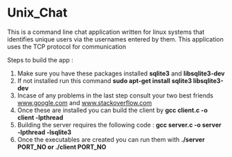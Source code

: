 # Unix_Chat

This is a command line chat application written for linux systems that identifies unique users via the usernames entered by them. This application uses the TCP protocol for communication

Steps to build the app :
  1. Make sure you have these packages installed <b>sqlite3</b> and <b>libsqlite3-dev</b>
  2. If not installed run this command
    **sudo apt-get install sqlite3 libsqlite3-dev**
  3. Incase of any problems in the last step consult your two best friends www.google.com and www.stackoverflow.com
  4. Once these are installed you can build the client by
      **gcc client.c -o client -lpthread**
  5. Building the server requires the following code :
      **gcc server.c -o server -lpthread -lsqlite3**
  6. Once the executables are created you can run them with
      **./server PORT_NO or ./client PORT_NO**
